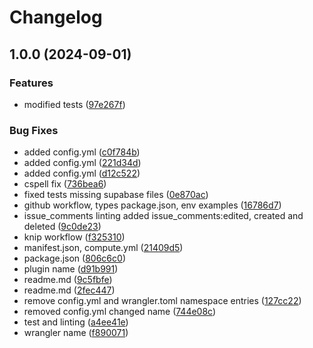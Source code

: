# Changelog

## 1.0.0 (2024-09-01)


### Features

* modified tests ([97e267f](https://github.com/ubiquity-os/issue-comment-embeddings/commit/97e267f801ce4e6bd29bbe967de3df4fc3b1942a))


### Bug Fixes

* added config.yml ([c0f784b](https://github.com/ubiquity-os/issue-comment-embeddings/commit/c0f784b20e59c2c4714805331c7ae9034fd73f73))
* added config.yml ([221d34d](https://github.com/ubiquity-os/issue-comment-embeddings/commit/221d34d801af6ebd764028be4a5c6200a18b776e))
* added config.yml ([d12c522](https://github.com/ubiquity-os/issue-comment-embeddings/commit/d12c522291db36dcf6aea72e5759e1a055185d8f))
* cspell fix ([736bea6](https://github.com/ubiquity-os/issue-comment-embeddings/commit/736bea6172444fdf783ffff729879d8278ff82f3))
* fixed tests missing supabase files ([0e870ac](https://github.com/ubiquity-os/issue-comment-embeddings/commit/0e870ac50eb68249edf5fc4e46fd509425dd7bbb))
* github workflow, types package.json, env examples ([16786d7](https://github.com/ubiquity-os/issue-comment-embeddings/commit/16786d76ee7a598c885f15af1baeadcf6a471b2c))
* issue_comments linting added issue_comments:edited, created and deleted ([9c0de23](https://github.com/ubiquity-os/issue-comment-embeddings/commit/9c0de237048ce30bf4254960c443bf3938037dce))
* knip workflow ([f325310](https://github.com/ubiquity-os/issue-comment-embeddings/commit/f3253109c290c9fce6d14e6a2e1e328133ac6f81))
* manifest.json, compute.yml ([21409d5](https://github.com/ubiquity-os/issue-comment-embeddings/commit/21409d530c3aad6ff2676fc813314e5b29c1a533))
* package.json ([806c6c0](https://github.com/ubiquity-os/issue-comment-embeddings/commit/806c6c0b393a9b87741a6341fa65bc5b3d22cb15))
* plugin name ([d91b991](https://github.com/ubiquity-os/issue-comment-embeddings/commit/d91b991d717b7fb0b73359ca29ae6de08a1074b9))
* readme.md ([9c5fbfe](https://github.com/ubiquity-os/issue-comment-embeddings/commit/9c5fbfe9ca46eb842779468c85d329b9f941fb82))
* readme.md ([2fec447](https://github.com/ubiquity-os/issue-comment-embeddings/commit/2fec44786526e7c10faaa2c13c4349e1232cf5bd))
* remove config.yml and wrangler.toml namespace entries ([127cc22](https://github.com/ubiquity-os/issue-comment-embeddings/commit/127cc225903c3fe3ca934e8407df4eb9c27e378c))
* removed config.yml changed name ([744e08c](https://github.com/ubiquity-os/issue-comment-embeddings/commit/744e08cebac310ae81c3c102f5f3a9473e6e4b9e))
* test and linting ([a4ee41e](https://github.com/ubiquity-os/issue-comment-embeddings/commit/a4ee41e6fca8723ce2fddc96b1171c89cfe7d5b7))
* wrangler name ([f890071](https://github.com/ubiquity-os/issue-comment-embeddings/commit/f890071c01c5bb1d611a5b7aa07cba84f4546251))
